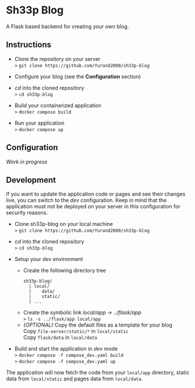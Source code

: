 # Sh33p Blog

A Flask based backend for creating your own blog.

## Instructions

- Clone the repository on your server \
`>` `git clone https://github.com/Yurand2000/sh33p-blog`

- Configure your blog (see the **Configuration** section)

- *cd* into the cloned repository \
`>` `cd sh33p-blog`

- Build your containerized application \
`>` `docker compose build`

- Run your application \
`>` `docker compose up`

## Configuration

*Work in progress*

## Development

If you want to update the application code or pages and see their changes live, you can switch to the *dev* configuration. Keep in mind that the application must not be deployed on your server in this configuration for security reasons.

- Clone sh33p-blog on your local machine \
`>` `git clone https://github.com/Yurand2000/sh33p-blog`

- *cd* into the cloned repository \
`>` `cd sh33p-blog`

- Setup your *dev* environment
    - Create the following directory tree
        ```
        sh33p-blog/
          | local/
          |    data/
          |    static/
          | ...
        ```
    - Create the symbolic link *local/app -> ../flask/app* \
    `>` `ls -s ../flask/app local/app`
    - *(OPTIONAL)* Copy the default files as a template for your blog \
        Copy `file-server/static/*` in `local/static` \
        Copy `flask/data` in `local/data`

- Build and start the application in *dev* mode \
`>` `docker compose -f compose_dev.yaml build` \
`>` `docker compose -f compose_dev.yaml up`

The application will now fetch the code from your `local/app` directory, static data from `local/static` and pages data from `local/data`.